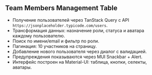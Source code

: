 ## Team Members Management Table

- Получение пользователей через TanStack Query с API `https://jsonplaceholder.typicode.com/users`.
- Трансформация данных: назначение роли, статуса и аватара каждому пользователю.
- Поиск по имени/email и фильтр по роли.
- Пагинация: 10 участников на страницу.
- Добавление нового пользователя через диалог с валидацией.
- Предупреждения показываются через MUI Snackbar + Alert.
- Интерфейс построен на Material-UI: таблица, кнопки, селекты, аватары.
